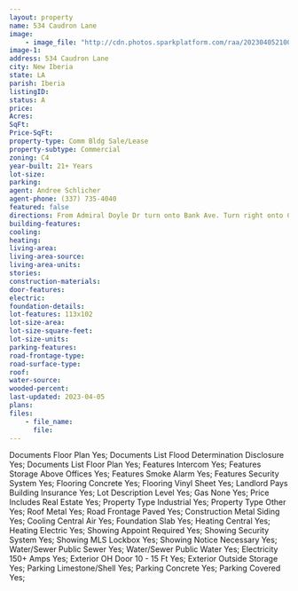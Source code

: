```yaml
---
layout: property
name: 534 Caudron Lane 
image:
    - image_file: "http://cdn.photos.sparkplatform.com/raa/20230405210005717152000000.jpg"
image-1:
address: 534 Caudron Lane
city: New Iberia
state: LA
parish: Iberia
listingID: 
status: A
price: 
Acres: 
SqFt: 
Price-SqFt: 
property-type: Comm Bldg Sale/Lease
property-subtype: Commercial
zoning: C4
year-built: 21+ Years
lot-size: 
parking: 
agent: Andree Schlicher
agent-phone: (337) 735-4040
featured: false
directions: From Admiral Doyle Dr turn onto Bank Ave. Turn right onto Caudron Ln. Property will be on the right in the curve.
building-features: 
cooling: 
heating: 
living-area: 
living-area-source: 
living-area-units: 
stories: 
construction-materials: 
door-features: 
electric: 
foundation-details: 
lot-features: 113x102
lot-size-area: 
lot-size-square-feet: 
lot-size-units: 
parking-features: 
road-frontage-type: 
road-surface-type: 
roof: 
water-source: 
wooded-percent: 
last-updated: 2023-04-05
plans: 
files:
    - file_name:
      file:
---
```

Documents	Floor Plan	Yes;
Documents List	Flood Determination Disclosure	Yes;
Documents List	Floor Plan	Yes;
Features	Intercom	Yes;
Features	Storage Above Offices	Yes;
Features	Smoke Alarm	Yes;
Features	Security System	Yes;
Flooring	Concrete	Yes;
Flooring	Vinyl Sheet	Yes;
Landlord Pays	Building Insurance	Yes;
Lot Description	Level	Yes;
Gas	None	Yes;
Price Includes	Real Estate	Yes;
Property Type	Industrial	Yes;
Property Type	Other	Yes;
Roof	Metal	Yes;
Road Frontage	Paved	Yes;
Construction	Metal Siding	Yes;
Cooling	Central Air	Yes;
Foundation	Slab	Yes;
Heating	Central	Yes;
Heating	Electric	Yes;
Showing	Appoint Required	Yes;
Showing	Security System	Yes;
Showing	MLS Lockbox	Yes;
Showing	Notice Necessary	Yes;
Water/Sewer	Public Sewer	Yes;
Water/Sewer	Public Water	Yes;
Electricity	150+ Amps	Yes;
Exterior	OH Door 10 - 15 Ft	Yes;
Exterior	Outside Storage	Yes;
Parking	Limestone/Shell	Yes;
Parking	Concrete	Yes;
Parking	Covered	Yes;

